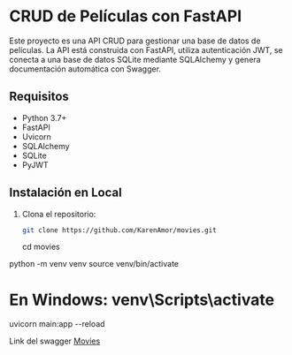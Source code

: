 # CRUD de Películas con FastAPI

Este proyecto es una API CRUD para gestionar una base de datos de películas. La API está construida con FastAPI, utiliza autenticación JWT, se conecta a una base de datos SQLite mediante SQLAlchemy y genera documentación automática con Swagger.

## Requisitos

- Python 3.7+
- FastAPI
- Uvicorn
- SQLAlchemy
- SQLite
- PyJWT

## Instalación en Local

1. Clona el repositorio:
   ```bash
   git clone https://github.com/KarenAmor/movies.git
    ```
   cd movies

python -m venv venv
source venv/bin/activate  
# En Windows: venv\Scripts\activate
uvicorn main:app --reload


Link del swagger
[Movies](https://movies-1-16a7.onrender.com/docs)




